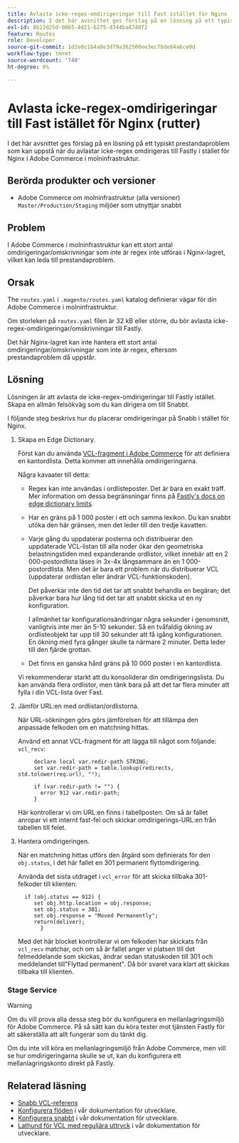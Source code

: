 ```yaml
---
title: Avlasta icke-regex-omdirigeringar till Fast istället för Nginx (rutter)
description: I det här avsnittet ges förslag på en lösning på ett typiskt prestandaproblem som kan uppstå när du avlastar icke-regex omdirigeras till Fastly i stället för Nginx i Adobe Commerce i molninfrastruktur.
exl-id: 8b22d25d-0865-4d21-b275-d344ba8748f2
feature: Routes
role: Developer
source-git-commit: 1d2e0c1b4a8e3d79a362500ee3ec7bde84a6ce0d
workflow-type: tm+mt
source-wordcount: '740'
ht-degree: 0%

---
```


# Avlasta icke-regex-omdirigeringar till Fast istället för Nginx (rutter)

I det här avsnittet ges förslag på en lösning på ett typiskt prestandaproblem som kan uppstå när du avlastar icke-regex omdirigeras till Fastly i stället för Nginx i Adobe Commerce i molninfrastruktur.

## Berörda produkter och versioner

* Adobe Commerce om molninfrastruktur (alla versioner) `Master/Production/Staging` miljöer som utnyttjar snabbt

## Problem

I Adobe Commerce i molninfrastruktur kan ett stort antal omdirigeringar/omskrivningar som inte är regex inte utföras i Nginx-lagret, vilket kan leda till prestandaproblem.

## Orsak

The `routes.yaml` i `.magento/routes.yaml` katalog definierar vägar för din Adobe Commerce i molninfrastruktur.

Om storleken på `routes.yaml` filen är 32 kB eller större, du bör avlasta icke-regex-omdirigeringar/omskrivningar till Fastly.

Det här Nginx-lagret kan inte hantera ett stort antal omdirigeringar/omskrivningar som inte är regex, eftersom prestandaproblem då uppstår.

## Lösning

Lösningen är att avlasta de icke-regex-omdirigeringar till Fastly istället. Skapa en allmän felsökväg som du kan dirigera om till Snabbt.

I följande steg beskrivs hur du placerar omdirigeringar på Snabb i stället för Nginx.

1. Skapa en Edge Dictionary.

   Först kan du använda [VCL-fragment i Adobe Commerce](/docs/commerce-cloud-service/user-guide/cdn/custom-vcl-snippets/fastly-vcl-custom-snippets.html) för att definiera en kantordlista. Detta kommer att innehålla omdirigeringarna.

   Några kavaater till detta:

   * Regex kan inte användas i ordlisteposter. Det är bara en exakt träff. Mer information om dessa begränsningar finns på [Fastly&#39;s docs on edge dictionary limits](https://docs.fastly.com/guides/edge-dictionaries/about-edge-dictionaries#limitations-and-considerations).
   * Har en gräns på 1 000 poster i ett och samma lexikon. Du kan snabbt utöka den här gränsen, men det leder till den tredje kavatten.
   * Varje gång du uppdaterar posterna och distribuerar den uppdaterade VCL-listan till alla noder ökar den geometriska belastningstiden med expanderande ordlistor, vilket innebär att en 2 000-postordlista läses in 3x-4x långsammare än en 1 000-postordlista. Men det är bara ett problem när du distribuerar VCL (uppdaterar ordlistan eller ändrar VCL-funktionskoden).

     Det påverkar inte den tid det tar att snabbt behandla en begäran; det påverkar bara hur lång tid det tar att snabbt skicka ut en ny konfiguration.

     I allmänhet tar konfigurationsändringar några sekunder i genomsnitt, vanligtvis inte mer än 5-10 sekunder. Så en tvåfaldig ökning av ordlisteobjekt tar upp till 30 sekunder att få igång konfigurationen. En ökning med fyra gånger skulle ta närmare 2 minuter. Detta leder till den fjärde grottan.

   * Det finns en ganska hård gräns på 10 000 poster i en kantordlista.

   Vi rekommenderar starkt att du konsoliderar din omdirigeringslista. Du kan använda flera ordlistor, men tänk bara på att det tar flera minuter att fylla i din VCL-lista över Fast.

1. Jämför URL:en med ordlistan/ordlistorna.

   När URL-sökningen görs görs jämförelsen för att tillämpa den anpassade felkoden om en matchning hittas.

   Använd ett annat VCL-fragment för att lägga till något som följande: `vcl_recv`:

   ```
        declare local var.redir-path STRING;
        set var.redir-path = table.lookup(redirects, std.tolower(req.url), "");
   
        if (var.redir-path != "") {
          error 912 var.redir-path;
        }
   ```

   Här kontrollerar vi om URL:en finns i tabellposten. Om så är fallet anropar vi ett internt fast-fel och skickar omdirigerings-URL:en från tabellen till felet.

1. Hantera omdirigeringen.

   När en matchning hittas utförs den åtgärd som definierats för den `obj.status`, i det här fallet en 301 permanent flyttomdirigering.

   Använda det sista utdraget i `vcl_error` för att skicka tillbaka 301-felkoder till klienten:

   ```
     if (obj.status == 912) {
        set obj.http.location = obj.response;
        set obj.status = 301;
        set obj.response = "Moved Permanently";
        return(deliver);
          }
   ```

   Med det här blocket kontrollerar vi om felkoden har skickats från `vcl_recv` matchar, och om så är fallet anger vi platsen till det felmeddelande som skickas, ändrar sedan statuskoden till 301 och meddelandet till&quot;Flyttad permanent&quot;. Då bör svaret vara klart att skickas tillbaka till klienten.

### Stage Service

>[!WARNING]
>
>Om du vill prova alla dessa steg bör du konfigurera en mellanlagringsmiljö för Adobe Commerce. På så sätt kan du köra tester mot tjänsten Fastly för att säkerställa att allt fungerar som du tänkt dig.

Om du inte vill köra en mellanlagringsmiljö från Adobe Commerce, men vill se hur omdirigeringarna skulle se ut, kan du konfigurera ett mellanlagringskonto direkt på Fastly.

## Relaterad läsning

* [Snabb VCL-referens](https://docs.fastly.com/vcl/)
* [Konfigurera flöden](/docs/commerce-cloud-service/user-guide/configure/routes/routes-yaml.html) i vår dokumentation för utvecklare.
* [Konfigurera snabbt](/docs/commerce-cloud-service/user-guide/cdn/setup-fastly/fastly-configuration.html) i vår dokumentation för utvecklare.
* [Lathund för VCL med reguljära uttryck](https://docs.fastly.com/en/guides/vcl-regular-expression-cheat-sheet) i vår dokumentation för utvecklare.
